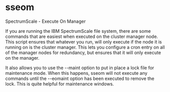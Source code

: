 # sseom
SpectrumScale - Execute On Manager

If you are running the IBM SpectrumScale file system, there are some commands
that are easiest when executed on the cluster manager node.  This script ensures
that whatever you run, will only execute if the node it is running on is the
cluster manager.  This lets you configure a cron entry on all of the manager 
nodes for redundancy, but ensures that it will only execute on the manager.

It also allows you to use the --maint option to put in place a lock file for
maintenance mode. When this happens, sseom will not execute any commands until
the --eomaint option has been executed to remove the lock.  This is quite helpful
for maintenance windows.
